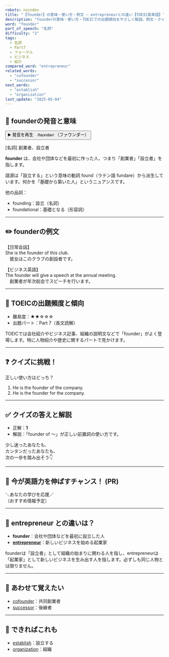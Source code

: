 ```yaml
---
robots: noindex
title: "【founder】の意味・使い方・例文 ― entrepreneurとの違い【TOEIC英単語】"
description: "founderの意味・使い方・TOEICでの出題傾向をやさしく解説。例文・クイズ付きでentrepreneurとの違いもわかりやすく学べます。"
word: "founder"
part_of_speech: "名詞"
difficulty: "2"
tags:
  - 名詞
  - Part7
  - フォーマル
  - ビジネス
  - 紹介
compared_word: "entrepreneur"
related_words:
  - "cofounder"
  - "successor"
next_words:
  - "establish"
  - "organization"
last_update: "2025-05-04"
---
```


## 🔰 founderの発音と意味

<button class="play-audio" onclick="playTTS('founder')">
  <span class="play-audio-main">
    ▶️ 発音を再生　/faʊndər/
  </span>
  <span class="play-audio-sub">
    （ファウンダー）
  </span>
</button>

[名詞] 創業者、設立者

**founder** は、会社や団体などを最初に作った人、つまり「創業者」「設立者」を指します。

語源は「設立する」という意味の動詞 found（ラテン語 fundare）から派生しています。何かを「基礎から築いた人」というニュアンスです。

他の品詞：  
- founding：設立（名詞）
- foundational：基礎となる（形容詞）

---

## ✏️ founderの例文

【日常会話】  
She is the founder of this club.  
　彼女はこのクラブの創設者です。

【ビジネス英語】  
The founder will give a speech at the annual meeting.  
　創業者が年次総会でスピーチを行います。

---

## 🎯 TOEICの出題頻度と傾向

- 難易度：★★☆☆☆
- 出題パート：Part 7（長文読解）

TOEICでは会社紹介やビジネス記事、組織の説明文などで「founder」がよく登場します。特に人物紹介や歴史に関するパートで見かけます。

---

## ❓ クイズに挑戦！

正しい使い方はどっち？

1. He is the founder of the company.  
2. He is the founder for the company.

---

## ✅ クイズの答えと解説

- 正解：**1**
- 解説：「founder of ～」が正しい前置詞の使い方です。

少し迷ったあなたも、  
カンタンだったあなたも、  
次の一歩を踏み出そう👇️

---

## 🚀 今が英語力を伸ばすチャンス！ (PR)

<div class="info-center">
＼あなたの学びを応援／<br>  
（おすすめ情報予定）
</div>

---

## 🤔  entrepreneur との違いは？

- **founder**：会社や団体などを最初に設立した人
- **[entrepreneur](/word/entrepreneur/)**：新しいビジネスを始める起業家

founderは「設立者」として組織の始まりに関わる人を指し、entrepreneurは「起業家」として新しいビジネスを生み出す人を指します。必ずしも同じ人物とは限りません。

---

## 🧩 あわせて覚えたい

- [cofounder](/word/cofounder/)：共同創業者
- [successor](/word/successor/)：後継者

---

## 📖 できればこれも

- [establish](/word/establish/)：設立する
- [organization](/word/organization/)：組織

<!-- cvid: aid20_bid37 -->
